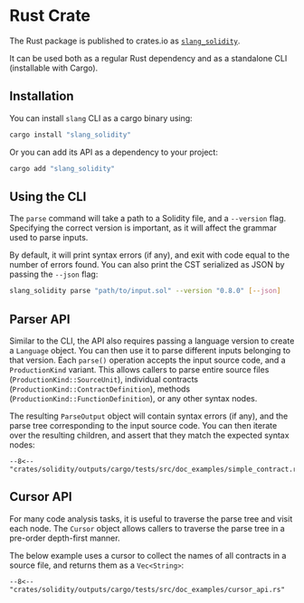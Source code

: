 # Rust Crate

The Rust package is published to crates.io as [`slang_solidity`](https://crates.io/crates/slang_solidity).

It can be used both as a regular Rust dependency and as a standalone CLI (installable with Cargo).

## Installation

You can install `slang` CLI as a cargo binary using:

```bash
cargo install "slang_solidity"
```

Or you can add its API as a dependency to your project:

```bash
cargo add "slang_solidity"
```

## Using the CLI

The `parse` command will take a path to a Solidity file, and a `--version` flag.
Specifying the correct version is important, as it will affect the grammar used to parse inputs.

By default, it will print syntax errors (if any), and exit with code equal to the number of errors found.
You can also print the CST serialized as JSON by passing the `--json` flag:

```bash
slang_solidity parse "path/to/input.sol" --version "0.8.0" [--json]
```

## Parser API

Similar to the CLI, the API also requires passing a language version to create a `Language` object.
You can then use it to parse different inputs belonging to that version.
Each `parse()` operation accepts the input source code, and a `ProductionKind` variant.
This allows callers to parse entire source files (`ProductionKind::SourceUnit`), individual contracts (`ProductionKind::ContractDefinition`),
methods (`ProductionKind::FunctionDefinition`), or any other syntax nodes.

The resulting `ParseOutput` object will contain syntax errors (if any), and the parse tree corresponding to the input source code.
You can then iterate over the resulting children, and assert that they match the expected syntax nodes:

```{ .rust }
--8<-- "crates/solidity/outputs/cargo/tests/src/doc_examples/simple_contract.rs"
```

## Cursor API

For many code analysis tasks, it is useful to traverse the parse tree and visit each node.
The `Cursor` object allows callers to traverse the parse tree in a pre-order depth-first manner.

The below example uses a cursor to collect the names of all contracts in a source file, and returns them as a `Vec<String>`:

```{ .rust }
--8<-- "crates/solidity/outputs/cargo/tests/src/doc_examples/cursor_api.rs"
```
